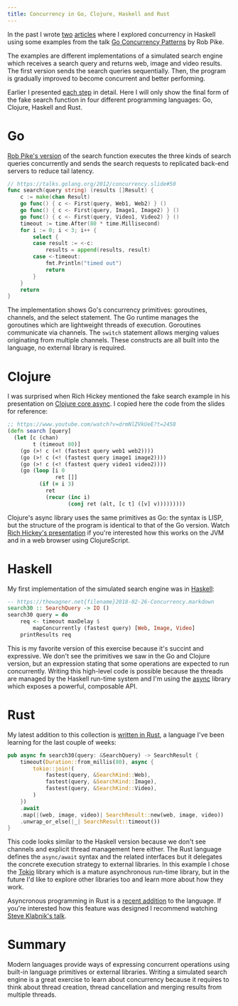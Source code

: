 ```yaml
---
title: Concurrency in Go, Clojure, Haskell and Rust
---
```


In the past I wrote [two][HaskellVersion1] [articles][HaskellVersion2] where I
explored concurrency in Haskell using some examples from the talk [Go
Concurrency Patterns][GoVersion] by Rob Pike.

The examples are different implementations of a simulated search engine which
receives a search query and returns web, image and video results.  The first
version sends the search queries sequentially.  Then, the program is gradually
improved to become concurrent and better performing.

Earlier I presented [each step][HaskellVersion1] in detail.  Here I will only
show the final form of the fake search function in four different programming
languages: Go, Clojure, Haskell and Rust.

# Go

[Rob Pike's version][GoVersion] of the search function executes the three kinds
of search queries concurrently and sends the search requests to replicated
back-end servers to reduce tail latency.

``` go
// https://talks.golang.org/2012/concurrency.slide#50
func search(query string) (results []Result) {
    c := make(chan Result)
    go func() { c <- First(query, Web1, Web2) } ()
    go func() { c <- First(query, Image1, Image2) } ()
    go func() { c <- First(query, Video1, Video2) } ()
    timeout := time.After(80 * time.Millisecond)
    for i := 0; i < 3; i++ {
        select {
        case result := <-c:
            results = append(results, result)
        case <-timeout:
            fmt.Println("timed out")
            return
        }
    }
    return
}
```

The implementation shows Go's concurrency primitives: goroutines, channels, and
the select statement.  The Go runtime manages the goroutines which are
lightweight threads of execution.  Goroutines communicate via channels.  The
`switch` statement allows merging values originating from multiple channels.
These constructs are all built into the language, no external library is
required.

# Clojure

I was surprised when Rich Hickey mentioned the fake search example in his
presentation on [Clojure core async][ClojureVersion].  I copied here the code
from the slides for reference:

```clojure
;; https://www.youtube.com/watch?v=drmNlZVkUeE?t=2458
(defn search [query]
  (let [c (chan)
        t (timeout 80)]
    (go (>! c (<! (fastest query web1 web2))))
    (go (>! c (<! (fastest query image1 image2))))
    (go (>! c (<! (fastest query video1 video2))))
    (go (loop [i 0
               ret []]
          (if (= i 3)
            ret
            (recur (inc i)
                   (conj ret (alt, [c t] ([v] v)))))))))
```

Clojure's async library uses the same primitives as Go: the syntax is LISP, but
the structure of the program is identical to that of the Go version.  Watch
[Rich Hickey's presentation][ClojureVersion] if you're interested how this
works on the JVM and in a web browser using ClojureScript.

# Haskell

My first implementation of the simulated search engine was in
[Haskell][HaskellVersion1]:

```haskell
-- https://thewagner.net{filename}2018-02-26-Concurrency.markdown
search30 :: SearchQuery -> IO ()
search30 query = do
    req <- timeout maxDelay $
        mapConcurrently (fastest query) [Web, Image, Video]
    printResults req
```

This is my favorite version of this exercise because it's succint and
expressive.  We don't see the primitives we saw in the Go and Clojure version,
but an expression stating that some operations are expected to run
concurrently.  Writing this high-level code is possible because the threads are
managed by the Haskell run-time system and I'm using the [async][HaskellAsync]
library which exposes a powerful, composable API.

# Rust

My latest addition to this collection is [written in Rust][RustVersion], a
language I've been learning for the last couple of weeks:

```rust
pub async fn search30(query: &SearchQuery) -> SearchResult {
    timeout(Duration::from_millis(80), async {
        tokio::join!(
            fastest(query, &SearchKind::Web),
            fastest(query, &SearchKind::Image),
            fastest(query, &SearchKind::Video),
        )
    })
    .await
    .map(|(web, image, video)| SearchResult::new(web, image, video))
    .unwrap_or_else(|_| SearchResult::timeout())
}
```

This code looks similar to the Haskell version because we don't see channels
and explicit thread management here either.  The Rust language defines the
`async/await` syntax and the related interfaces but it delegates the concrete
execution strategy to external libraries.  In this example I chose the
[Tokio][RustTokio] library which is a mature asynchronous run-time library, but
in the future I'd like to explore other libraries too and learn more about how
they work.

Asyncronous programming in Rust is a [recent addition][Rust1.39] to the
language.  If you're interested how this feature was designed I recommend
watching [Steve Klabnik's talk][RustAsyncAwait].

# Summary

Modern languages provide ways of expressing concurrent operations using
built-in language primitives or external libraries.  Writing a simulated search
engine is a great exercise to learn about concurrency because it requires to
think about thread creation, thread cancellation and merging results from
multiple threads.

[HaskellVersion1]: {filename}2018-02-26-Concurrency.markdown
[HaskellVersion2]: /blog/2019/07/15/concurrency-without-magic/
[GoVersion]: https://talks.golang.org/2012/concurrency.slide
[ClojureVersion]: https://www.youtube.com/watch?v=f6kdp27TYZs
[RustVersion]: https://github.com/wagdav/rust-concurrency-patterns
[HaskellAsync]: https://hackage.haskell.org/package/async-2.1.0/docs/Control-Concurrent-Async.html
[RustTokio]: https://tokio.rs/
[Rust1.39]: https://blog.rust-lang.org/2019/11/07/Async-await-stable.html
[RustAsyncAwait]: https://www.youtube.com/watch?v=lJ3NC-R3gSI

